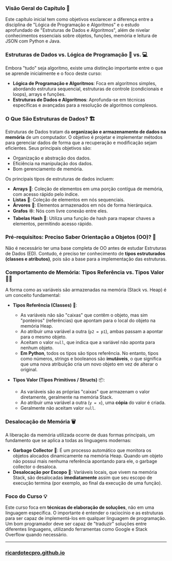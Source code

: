 ### Visão Geral do Capítulo 🎯

Este capítulo inicial tem como objetivos esclarecer a diferença entre a disciplina de "Lógica de Programação e Algoritmos" e o estudo aprofundado de "Estruturas de Dados e Algoritmos", além de nivelar conhecimentos essenciais sobre objetos, funções, memória e leitura de JSON com Python e Java.

### Estruturas de Dados vs. Lógica de Programação 🤔 vs. 💻

Embora "tudo" seja algoritmo, existe uma distinção importante entre o que se aprende inicialmente e o foco deste curso:

* **Lógica de Programação e Algoritmos**: Foca em algoritmos simples, abordando estrutura sequencial, estruturas de controle (condicionais e loops), arrays e funções.
* **Estruturas de Dados e Algoritmos**: Aprofunda-se em técnicas específicas e avançadas para a resolução de algoritmos complexos.

### O Que São Estruturas de Dados? 🏗️

Estruturas de Dados tratam da **organização e armazenamento de dados na memória** de um computador. O objetivo é projetar e implementar métodos para gerenciar dados de forma que a recuperação e modificação sejam eficientes. Seus principais objetivos são:
* Organização e abstração dos dados.
* Eficiência na manipulação dos dados.
* Bom gerenciamento de memória.

Os principais tipos de estruturas de dados incluem:
* **Arrays** 🔢: Coleção de elementos em uma porção contígua de memória, com acesso rápido pelo índice.
* **Listas** 📜: Coleção de elementos em nós sequenciais.
* **Árvores** 🌳: Elementos armazenados em nós de forma hierárquica.
* **Grafos** 🕸️: Nós com livre conexão entre eles.
* **Tabelas Hash** 🔑: Utiliza uma função de hash para mapear chaves a elementos, permitindo acesso rápido.

### Pré-requisitos: Preciso Saber Orientação a Objetos (OO)? 🙋

Não é necessário ter uma base completa de OO antes de estudar Estruturas de Dados (ED). Contudo, é preciso ter conhecimento de **tipos estruturados (classes e atributos)**, pois são a base para a implementação das estruturas.

### Comportamento de Memória: Tipos Referência vs. Tipos Valor 🧠💾

A forma como as variáveis são armazenadas na memória (Stack vs. Heap) é um conceito fundamental:

* **Tipos Referência (Classes)** 🔗:
    * As variáveis não são "caixas" que contêm o objeto, mas sim "ponteiros" (referências) que apontam para o local do objeto na memória Heap.
    * Ao atribuir uma variável a outra (`p2 = p1`), ambas passam a apontar para o mesmo objeto.
    * Aceitam o valor `null`, que indica que a variável não aponta para nenhum objeto.
    * **Em Python**, todos os tipos são tipos referência. No entanto, tipos como números, strings e booleanos são **imutáveis**, o que significa que uma nova atribuição cria um novo objeto em vez de alterar o original.

* **Tipos Valor (Tipos Primitivos / Structs)** 📦:
    * As variáveis são as próprias "caixas" que armazenam o valor diretamente, geralmente na memória Stack.
    * Ao atribuir uma variável a outra (`y = x`), uma **cópia** do valor é criada.
    * Geralmente não aceitam valor `null`.

### Desalocação de Memória 🗑️

A liberação da memória utilizada ocorre de duas formas principais, um fundamento que se aplica a todas as linguagens modernas:

* **Garbage Collector** 🤖: É um processo automático que monitora os objetos alocados dinamicamente na memória Heap. Quando um objeto não possui mais nenhuma referência apontando para ele, o garbage collector o desaloca.
* **Desalocação por Escopo** 🚪: Variáveis locais, que vivem na memória Stack, são desalocadas **imediatamente** assim que seu escopo de execução termina (por exemplo, ao final da execução de uma função).

### Foco do Curso 💡

Este curso foca em **técnicas de elaboração de soluções**, não em uma linguagem específica. O importante é entender o raciocínio e as estruturas para ser capaz de implementá-los em qualquer linguagem de programação. Um bom programador deve ser capaz de "traduzir" soluções entre diferentes linguagens, utilizando ferramentas como Google e Stack Overflow quando necessário.

---

### [ricardotecpro.github.io](https://ricardotecpro.github.io/)
